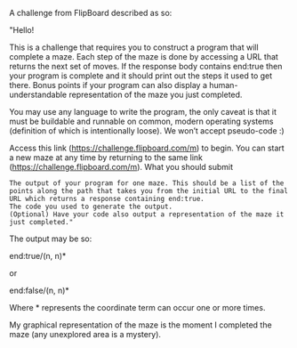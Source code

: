 A challenge from FlipBoard described as so:

"Hello!

This is a challenge that requires you to construct a program that will complete a maze. Each step of the maze is done by accessing a URL that returns the next set of moves. If the response body contains end:true then your program is complete and it should print out the steps it used to get there. Bonus points if your program can also display a human-understandable representation of the maze you just completed.

You may use any language to write the program, the only caveat is that it must be buildable and runnable on common, modern operating systems (definition of which is intentionally loose). We won’t accept pseudo-code :)

Access this link (https://challenge.flipboard.com/m) to begin. You can start a new maze at any time by returning to the same link (https://challenge.flipboard.com/m).
What you should submit

    The output of your program for one maze. This should be a list of the points along the path that takes you from the initial URL to the final URL which returns a response containing end:true.
    The code you used to generate the output.
    (Optional) Have your code also output a representation of the maze it just completed."

The output may be so:

end:true/(n, n)*

or

end:false/(n, n)*

Where * represents the coordinate term can occur one or more times.

My graphical representation of the maze is the moment I completed the maze (any unexplored area is a mystery).
